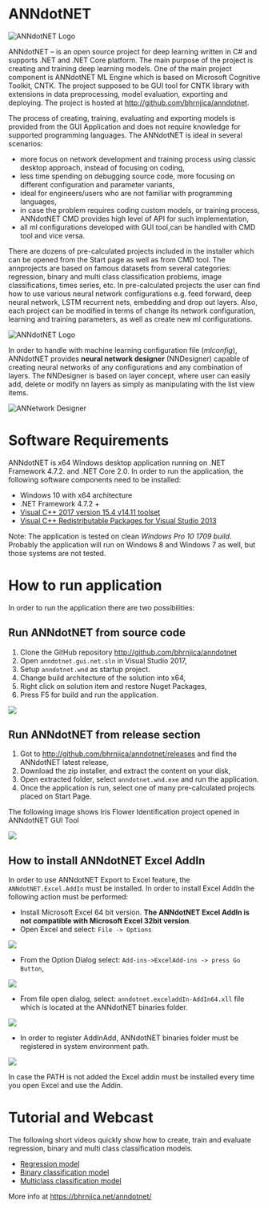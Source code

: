 # ANNdotNET
![ANNdotNET Logo](./src/tool/anndotnet.wnd/Images/annLogo_start2.png)

ANNdotNET –  is an open source project for deep learning written in C# and supports .NET and .NET Core platform. The main purpose of the project is creating and training deep learning models. One of the main project component is ANNdotNET ML Engine which is based on Microsoft Cognitive Toolkit, CNTK. The project supposed to be GUI tool for CNTK library with extensions in data preprocessing, model evaluation,
 exporting and deploying. The project is hosted at http://github.com/bhrnjica/anndotnet.   

The process of creating, training, evaluating and exporting models is provided from the GUI Application
 and does not require knowledge for supported programming languages. The ANNdotNET is ideal in several scenarios:

- more focus on network development and training process using classic desktop approach, instead of focusing on coding, 
- less time spending on debugging source code, more focusing on different configuration and parameter variants,
- ideal for engineers/users who are not familiar with programming languages, 
- in case the problem requires coding custom models, or training process, ANNdotNET CMD provides high level of API for such implementation,
- all ml configurations developed with GUI tool,can be handled with CMD tool and vice versa.  

There are dozens of pre-calculated projects included in the installer which can be opened from the Start page as well as from CMD tool. The annprojects are
 based on famous datasets from several categories: regression, binary and multi class classification problems, image classifications, times series, etc.
In pre-calculated projects the user can find how to use various neural network configurations e.g. feed forward,
 deep neural network, LSTM recurrent nets, embedding and drop out layers. Also, each project can be modified
 in terms of change its network configuration, learning and training parameters, as well as create new ml configurations.


![ANNdotNET Logo](./docs/images/anndotnet_startwnd.jpg)


In order to handle with machine learning configuration file (*mlconfig*), ANNdotNET provides **neural network designer** (NNDesigner) capable of creating neural networks of any
 configurations and any combination of layers. The NNDesigner is based on layer concept, where user can easily add, delete or modify nn layers as simply as manipulating with the list view items.


![ANNetwork Designer](./docs/images/annetwork_designer.jpg)     


# Software Requirements
ANNdotNET is x64 Windows desktop application running on .NET Framework 4.7.2. and .NET Core 2.0. In order to run the application, the following software components need to be installed:

* Windows 10 with x64 architecture
* .NET Framework 4.7.2 +
* [Visual C++ 2017 version 15.4 v14.11 toolset](https://aka.ms/vs/15/release/vc_redist.x64.exe)
* [Visual C++ Redistributable Packages for Visual Studio 2013](https://www.microsoft.com/en-us/download/details.aspx?id=40784) 

Note: The application is tested on clean *Windows Pro 10 1709 build*. Probably the application will run on Windows 8 and Windows 7 as well, but those systems are not tested.

# How to run application
In order to run the application there are two possibilities:

## Run ANNdotNET from source code
1. Clone the GitHub repository http://github.com/bhrnjica/anndotnet 
2. Open `anndotnet.gui.net.sln` in Visual Studio 2017,
3. Setup `anndotnet.wnd` as startup project.
3. Change build architecture of the solution into x64,
4. Right click on solution item and restore Nuget Packages, 
4. Press F5 for build and run the application.  

![](./docs/images/14684be79e3fc6460a7908db00e0b616.jpg)


## Run ANNdotNET from release section
1. Got to http://github.com/bhrnjica/anndotnet/releases and find the ANNdotNET latest release,
2. Download the zip installer, and extract the content on  your disk,
3. Open extracted folder, select `anndotnet.wnd.exe` and run the application.
4. Once the application is run, select one of many pre-calculated projects
    placed on Start Page.

The following image shows Iris Flower Identification project opened in ANNdotNET
GUI Tool

![](./docs/images/58dff84cb0ae27a3172d28ec7d695e68.jpg)

## How to install ANNdotNET Excel AddIn 

In order to use ANNdotNET Export to Excel feature, the `ANNdotNET.Excel.AddIn` must be installed. In order to install Excel AddIn the following action must be performed:
- Install Microsoft Excel 64 bit version. **The ANNdotNET Excel AddIn is not compatible with Microsoft Excel 32bit version**.
- Open Excel and select: `File -> Options`

![](./docs/images/anndotnet-exceladdin-img01.png)


- From the Option Dialog select: `Add-ins->ExcelAdd-ins -> press Go Button`,

![](./docs/images/anndotnet-exceladdin-img02.png)

- From file open dialog, select: `anndotnet.exceladdIn-AddIn64.xll` file which is located at the ANNdotNET binaries folder. 

![](./docs/images/anndotnet-exceladdin-img03.png)

- In order to register AddInAdd, ANNdotNET binaries folder must be registered in system environment path.

![](./docs/images/anndotnet-exceladdin-img04.png)

In case the PATH is not added the Excel addin must be installed every time you open Excel and use the Addin.

# Tutorial and Webcast
The following short videos quickly show how to create, train and evaluate regression, binary and multi class classification models.

* [ Regression model ](https://raw.githubusercontent.com/bhrnjica/anndotnet/master/Tutorials/anndotnetv1.mp4)
* [ Binary classification model ](https://raw.githubusercontent.com/bhrnjica/anndotnet/master/Tutorials/anndotnetv2.mp4)
* [ Multiclass classification model ](https://raw.githubusercontent.com/bhrnjica/anndotnet/master/Tutorials/anndotnetv3.mp4)


More info at https://bhrnjica.net/anndotnet/
